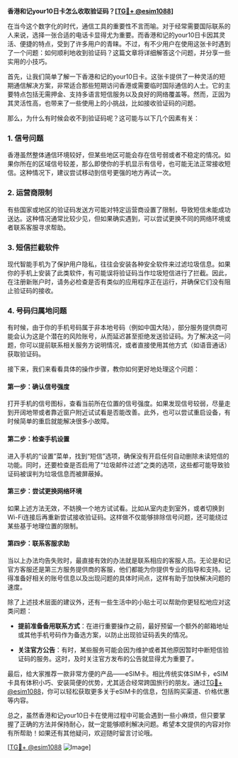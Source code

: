 **香港和记your10日卡怎么收取验证码？[[TG💪+ @esim1088](https://t.me/s/esim1088)]**

在当今这个数字化的时代，通信工具的重要性不言而喻。对于经常需要国际联系的人来说，选择一张合适的电话卡显得尤为重要。而香港和记的your10日卡因其灵活、便捷的特点，受到了许多用户的青睐。不过，有不少用户在使用这张卡时遇到了一个问题：如何顺利地收到验证码？这篇文章将详细解答这个问题，并分享一些实用的小技巧。

首先，让我们简单了解一下香港和记的your10日卡。这张卡提供了一种灵活的短期通信解决方案，非常适合那些短期访问香港或需要临时国际通信的人士。它的主要特点包括无需押金、支持多语言短信服务以及良好的网络覆盖等。然而，正因为其灵活性高，也带来了一些使用上的小挑战，比如接收验证码的问题。

那么，为什么有时候会收不到验证码呢？这可能与以下几个因素有关：

### 1. **信号问题**
香港虽然整体通信环境较好，但某些地区可能会存在信号弱或者不稳定的情况。如果你所在的区域信号较差，那么即使你的手机显示有信号，也可能无法正常接收短信。这种情况下，建议尝试移动到信号更强的地方再试一次。

### 2. **运营商限制**
有些国家或地区的验证码发送方可能对特定运营商设置了限制，导致短信未能成功送达。这种情况通常比较少见，但如果确实遇到，可以尝试更换不同的网络环境或者联系客服寻求帮助。

### 3. **短信拦截软件**
现代智能手机为了保护用户隐私，往往会安装各种安全软件来过滤垃圾信息。如果你的手机上安装了此类软件，有可能误将验证码当作垃圾短信进行了拦截。因此，在注册新账户时，请务必检查是否有类似的应用程序正在运行，并确保它们没有阻止验证码的接收。

### 4. **号码归属地问题**
有时候，由于你的手机号码属于非本地号码（例如中国大陆），部分服务提供商可能会认为这是个潜在的风险账号，从而延迟甚至拒绝发送验证码。为了解决这一问题，你可以提前联系相关服务方说明情况，或者直接使用其他方式（如语音通话）获取验证码。

接下来，我们来看看具体的操作步骤，教你如何更好地处理这个问题：

#### **第一步：确认信号强度**
打开手机的信号图标，查看当前所在位置的信号强度。如果发现信号较弱，尽量走到开阔地带或者靠近窗户附近试试看是否能改善。此外，也可以尝试重启设备，有时候简单的重启就能解决很多小故障。

#### **第二步：检查手机设置**
进入手机的“设置”菜单，找到“短信”选项，确保没有开启任何自动删除未读短信的功能。同时，还要检查是否启用了“垃圾邮件过滤”之类的选项，这些都可能导致验证码被误判为垃圾信息而被屏蔽掉。

#### **第三步：尝试更换网络环境**
如果上述方法无效，不妨换一个地方试试看。比如从室内走到室外，或者切换到Wi-Fi连接后再重新尝试接收验证码。这样做不仅能够排除信号问题，还可能绕过某些基于地理位置的限制。

#### **第四步：联系客服求助**
当以上办法均告失败时，最直接有效的办法就是联系相应的客服人员。无论是和记官方客服还是第三方服务提供商的客服，他们都能为你提供专业的指导和支持。记得准备好相关的账号信息以及出现问题的具体时间点，这样有助于加快解决问题的速度。

除了上述技术层面的建议外，还有一些生活中的小贴士可以帮助你更轻松地应对这类问题：

- **提前准备备用联系方式**：在进行重要操作之前，最好预留一个额外的邮箱地址或其他手机号码作为备选方案，以防止出现验证码丢失的情况。
  
- **关注官方公告**：有时，某些服务可能会因为维护或者其他原因暂时中断短信验证码的服务。这时，及时关注官方发布的公告就显得尤为重要了。

最后，给大家推荐一款非常方便的产品——eSIM卡。相比传统实体SIM卡，eSIM卡具有体积小巧、安装简便的优势，尤其适合经常跨国旅行的朋友。通过[TG💪+ @esim1088](https://t.me/s/esim1088)，你可以轻松获取更多关于eSIM卡的信息，包括购买渠道、价格优惠等内容。

总之，虽然香港和记your10日卡在使用过程中可能会遇到一些小麻烦，但只要掌握了正确的方法并保持耐心，就一定能够顺利解决问题。希望本文提供的内容对你有所帮助！如果还有其他疑问，欢迎随时留言讨论哦。

[[TG💪+ @esim1088](https://t.me/s/esim1088) ![Image](https://i.postimg.cc/4NQfJmqS/Snipaste-2025-05-13-00-14-12.png)]